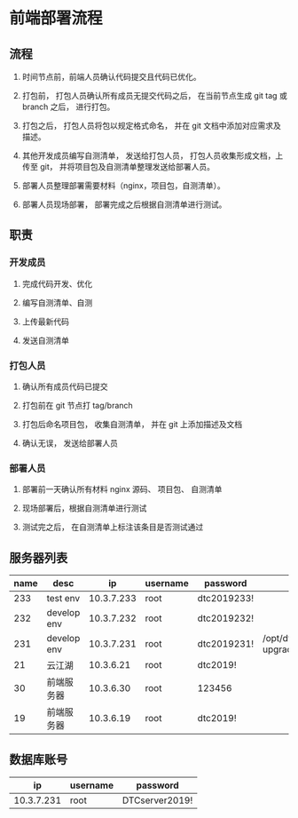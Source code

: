 # 前端部署流程

## 流程

1. 时间节点前，前端人员确认代码提交且代码已优化。

2. 打包前， 打包人员确认所有成员无提交代码之后， 在当前节点生成 git tag 或 branch 之后， 进行打包。

3. 打包之后， 打包人员将包以规定格式命名， 并在 git 文档中添加对应需求及描述。

4. 其他开发成员编写自测清单， 发送给打包人员， 打包人员收集形成文档，上传至 git， 并将项目包及自测清单整理发送给部署人员。

5. 部署人员整理部署需要材料（nginx，项目包，自测清单）。

6. 部署人员现场部署， 部署完成之后根据自测清单进行测试。

## 职责

### 开发成员

1. 完成代码开发、优化

2. 编写自测清单、自测

3. 上传最新代码

4. 发送自测清单

### 打包人员

1. 确认所有成员代码已提交

2. 打包前在 git 节点打 tag/branch

3. 打包后命名项目包， 收集自测清单， 并在 git 上添加描述及文档

4. 确认无误， 发送给部署人员

### 部署人员

1. 部署前一天确认所有材料 nginx 源码、 项目包、 自测清单

2. 现场部署后，根据自测清单进行测试

3. 测试完之后， 在自测清单上标注该条目是否测试通过

## 服务器列表

| name | desc | ip | username | password | path |
|--|--|--|--|--|--|
|233 | test env| 10.3.7.233 | root | dtc2019233! |
|232 | develop env| 10.3.7.232 | root | dtc2019232! |
|231 | develop env| 10.3.7.231 | root | dtc2019231! | /opt/dtcloud/applications/vueProject/intelligentPlatform-upgrade2
| 21 | 云江湖 | 10.3.6.21 | root | dtc2019! | 
| 30 | 前端服务器 | 10.3.6.30 | root | 123456 | 
| 19 | 前端服务器 | 10.3.6.19 | root | dtc2019! | 

## 数据库账号

| ip | username |password |
|--|--|--|
| 10.3.7.231 | root | DTCserver2019! |
